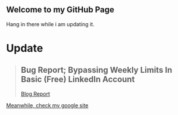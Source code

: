 ## Welcome to my GitHub Page
Hang in there while i am updating it. 

# Update
> ## Bug Report; Bypassing Weekly Limits In Basic (Free) LinkedIn Account
> [Blog Report](https://pi.hashnode.dev/linkedin-bug-report)


[Meanwhile, check my google site](https://sites.google.com/view/ashok314)

